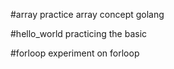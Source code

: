 #array 
practice array concept  golang 

#hello_world
practicing the basic 

#forloop
experiment on forloop
